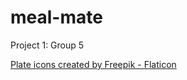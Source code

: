 # meal-mate
Project 1: Group 5

<a href="https://www.flaticon.com/free-icons/plate" title="plate icons">Plate icons created by Freepik - Flaticon</a>
